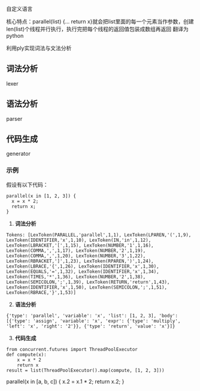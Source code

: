 自定义语言

核心特点：parallel(list) {... return x}就会把list里面的每一个元素当作参数，创建len(list)个线程并行执行，执行完把每个线程的返回值包装成数组再返回
翻译为python

利用ply实现词法与文法分析

## 词法分析 
lexer

## 语法分析
parser

## 代码生成
generator

### 示例

假设有以下代码：

```
parallel(x in [1, 2, 3]) {
  x = x * 2;
  return x;
}
```

1. **词法分析** 
```
Tokens: [LexToken(PARALLEL,'parallel',1,1), LexToken(LPAREN,'(',1,9), LexToken(IDENTIFIER,'x',1,10), LexToken(IN,'in',1,12), LexToken(LBRACKET,'[',1,15), LexToken(NUMBER,'1',1,16), LexToken(COMMA,',',1,17), LexToken(NUMBER,'2',1,19), LexToken(COMMA,',',1,20), LexToken(NUMBER,'3',1,22), LexToken(RBRACKET,']',1,23), LexToken(RPAREN,')',1,24), LexToken(LBRACE,'{',1,26), LexToken(IDENTIFIER,'x',1,30), LexToken(EQUALS,'=',1,32), LexToken(IDENTIFIER,'x',1,34), LexToken(TIMES,'*',1,36), LexToken(NUMBER,'2',1,38), LexToken(SEMICOLON,';',1,39), LexToken(RETURN,'return',1,43), LexToken(IDENTIFIER,'x',1,50), LexToken(SEMICOLON,';',1,51), LexToken(RBRACE,'}',1,53)]
```
2. **语法分析** 
```
{'type': 'parallel', 'variable': 'x', 'list': [1, 2, 3], 'body': [{'type': 'assign', 'variable': 'x', 'expr': {'type': 'multiply', 'left': 'x', 'right': '2'}}, {'type': 'return', 'value': 'x'}]}
```
3. **代码生成**
```
from concurrent.futures import ThreadPoolExecutor
def compute(x):
    x = x * 2
    return x
result = list(ThreadPoolExecutor().map(compute, [1, 2, 3]))
```


parallel(x in [a, b, c]) {
  x.2 = x.1 * 2;
  return x.2;
}